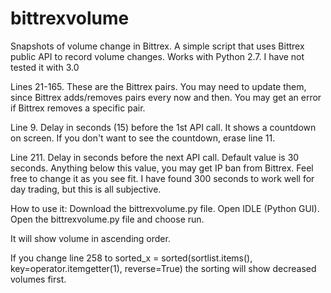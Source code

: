 # bittrexvolume
Snapshots of volume change in Bittrex.
A simple script that uses Bittrex public API to record volume changes.
Works with Python 2.7. I have not tested it with 3.0

Lines 21-165. These are the Bittrex pairs. You may need to update them, since Bittrex adds/removes pairs every now and then. You may get an error 
if Bittrex removes a specific pair.

Line 9. Delay in seconds (15) before the 1st API call. It shows a countdown on screen. If you don't want to see the countdown, erase line 11.

Line 211. Delay in seconds before the next API call. Default value is 30 seconds. Anything below this value, you may get IP ban from Bittrex. 
Feel free to change it as you see fit. I have found 300 seconds to work well for day trading, but this is all subjective.

How to use it:
Download the bittrexvolume.py file.
Open IDLE (Python GUI). Open the bittrexvolume.py file and choose run.

It will show volume in ascending order.

If you change line 258 to
sorted_x = sorted(sortlist.items(), key=operator.itemgetter(1), reverse=True)
the sorting will show decreased volumes first.
